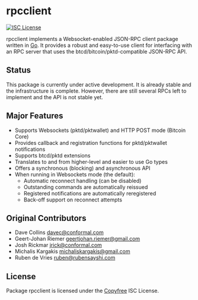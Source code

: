 rpcclient
=========

[![ISC License](http://img.shields.io/badge/license-ISC-blue.svg)](http://Copyfree.org)

rpcclient implements a Websocket-enabled JSON-RPC client package written
in [Go](http://golang.org/). It provides a robust and easy-to-use client for
interfacing with an RPC server that uses the btcd/bitcoin/pktd-compatible
JSON-RPC API.

## Status

This package is currently under active development. It is already stable and
the infrastructure is complete. However, there are still several RPCs left to
implement and the API is not stable yet.

## Major Features

* Supports Websockets (pktd/pktwallet) and HTTP POST mode (Bitcoin Core)
* Provides callback and registration functions for pktd/pktwallet notifications
* Supports btcd/pktd extensions
* Translates to and from higher-level and easier to use Go types
* Offers a synchronous (blocking) and asynchronous API
* When running in Websockets mode (the default):
  * Automatic reconnect handling (can be disabled)
  * Outstanding commands are automatically reissued
  * Registered notifications are automatically reregistered
  * Back-off support on reconnect attempts

## Original Contributors

* Dave Collins <davec@conformal.com>
* Geert-Johan Riemer <geertjohan.riemer@gmail.com>
* Josh Rickmar <jrick@conformal.com>
* Michalis Kargakis <michaliskargakis@gmail.com>
* Ruben de Vries <ruben@rubensayshi.com>

## License

Package rpcclient is licensed under the [Copyfree](http://Copyfree.org) ISC
License.
